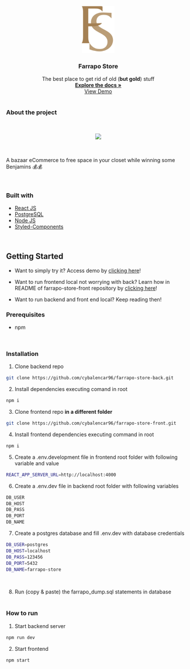 <br />
<p align="center">
  <a href="/">
    <img src="https://github.com/cybalencar96/farrapo-store-front/blob/main/public/farrapo-logo.png?raw=true" alt="Logo" width="90px" height="auto">
  </a>

<h3 align="center">Farrapo Store</h3>

  <p align="center">
    The best place to get rid of old (<strong>but gold</strong>) stuff
    <br />
    <a href="https://github.com/cybalencar96/farrapo-store-back"><strong>Explore the docs »</strong></a>
    <br />
    <a href="https://farrapo-store-front-git-main-cybalencar96.vercel.app/">View Demo</a>
    <br />
  </p>
</p>

#

### **About the project**

<br />
<p align="center">
<img src="https://github.com/cybalencar96/farrapo-store-front/blob/main/public/farrapo-gif.gif?raw=true" width="600px">
<p>

<br />

A bazaar eCommerce to free space in your closet while winning some Benjamins 💰💰 

<br />

### **Built with**

- [React JS](https://reactjs.org/)
- [PostgreSQL](https://www.postgresql.org/)
- [Node JS](https://nodejs.org/en/)
- [Styled-Components](https://styled-components.com/)

 <br />

## **Getting Started**

- Want to simply try it? Access demo by [clicking here](https://farrapo-store-front-git-main-cybalencar96.vercel.app/)!

- Want to run frontend local not worrying with back? Learn how in README of farrapo-store-front repository by [clicking here](https://github.com/cybalencar96/farrapo-store-front)!

- Want to run backend and front end local? Keep reading then!

### **Prerequisites**

- npm

<br />

### **Installation**

1.  Clone backend repo

```sh
git clone https://github.com/cybalencar96/farrapo-store-back.git
```

2. Install dependencies executing comand in root

```sh
npm i
```

3. Clone frontend repo **in a different folder**

```sh
git clone https://github.com/cybalencar96/farrapo-store-front.git
```

4. Install frontend dependencies executing command in root

```sh
npm i
```

5. Create a .env.development file in frontend root folder with following variable and value

```sh
REACT_APP_SERVER_URL=http://localhost:4000
```

6. Create a .env.dev file in backend root folder with following variables 
```sh
DB_USER
DB_HOST
DB_PASS
DB_PORT
DB_NAME
```

7. Create a postgres database and fill .env.dev with database credentials
```sh
DB_USER=postgres
DB_HOST=localhost
DB_PASS=123456
DB_PORT=5432
DB_NAME=farrapo-store
```

   <br />

8. Run (copy & paste) the farrapo_dump.sql statements in database
   <br />
   <br />

### **How to run**

1. Start backend server

```sh
npm run dev
```

2. Start frontend

```sh
npm start
```
